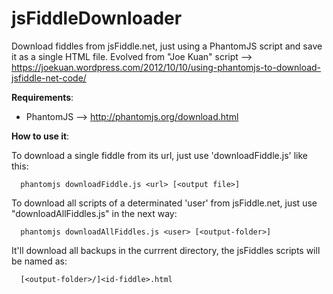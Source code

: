 # jsFiddleDownloader

Download fiddles from jsFiddle.net, just using a PhantomJS script and save it as a single HTML file.
Evolved from "Joe Kuan" script --> https://joekuan.wordpress.com/2012/10/10/using-phantomjs-to-download-jsfiddle-net-code/

**Requirements**:

- PhantomJS --> http://phantomjs.org/download.html

**How to use it**:

To download a single fiddle from its url, just use 'downloadFiddle.js' like this:

```
  phantomjs downloadFiddle.js <url> [<output file>]
```

To download all scripts of a determinated 'user' from jsFiddle.net, just use "downloadAllFiddles.js" in the next way:
```
  phantomjs downloadAllFiddles.js <user> [<output-folder>]
```
It'll download all backups in the currrent directory, the jsFiddles scripts will be named as:

```
  [<output-folder>/]<id-fiddle>.html
```


